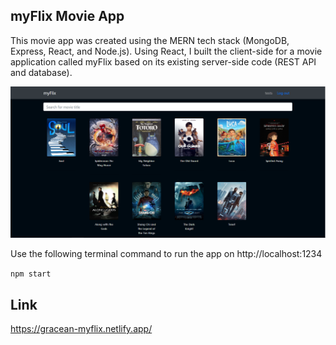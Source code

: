 ## myFlix Movie App
This movie app was created using the MERN tech stack (MongoDB, Express, React, and Node.js). Using React, I built the client-side for a movie application called myFlix based on its existing server-side code (REST API and database).

<img src="img/myflix-screenshot.PNG" alt="App demonstration">

Use the following terminal command to run the app on http://localhost:1234

`npm start`

## Link

https://gracean-myflix.netlify.app/
